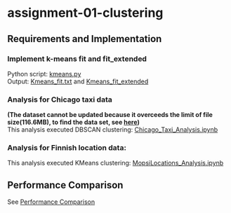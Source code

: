 # assignment-01-clustering

## Requirements and Implementation
### Implement k-means fit and fit_extended
Python script: [kmeans.py](https://github.com/cs663-spring2021/assignment-01-clustering-mchen81/blob/main/kmeans.py)   
Output: [Kmeans_fit.txt](https://github.com/cs663-spring2021/assignment-01-clustering-mchen81/blob/main/Kmeans_fit.txt) and [Kmeans_fit_extended](https://github.com/cs663-spring2021/assignment-01-clustering-mchen81/blob/main/Kmeans_fit_extended.txt)


### Analysis for Chicago taxi data
**(The dataset cannot be updated because it overceeds the limit of file size(116.6MB), to find the data set, see [here](https://drive.google.com/open?id=1n0-xC_5osUhBFqRiDtYS_8pVVGYJ5GdI))**  
This analysis executed DBSCAN clustering: [Chicago_Taxi_Analysis.ipynb](https://github.com/cs663-spring2021/assignment-01-clustering-mchen81/blob/main/Chicago_Taxi_Analysis.ipynb)
### Analysis for Finnish location data: 
This analysis executed KMeans clustering: [MopsiLocations_Analysis.ipynb](https://github.com/cs663-spring2021/assignment-01-clustering-mchen81/blob/main/MopsiLocations_Analysis.ipynb)

## Performance Comparison
See [Performance Comparison](https://github.com/cs663-spring2021/assignment-01-clustering-mchen81/blob/main/Performance%20Comparison.ipynb)
